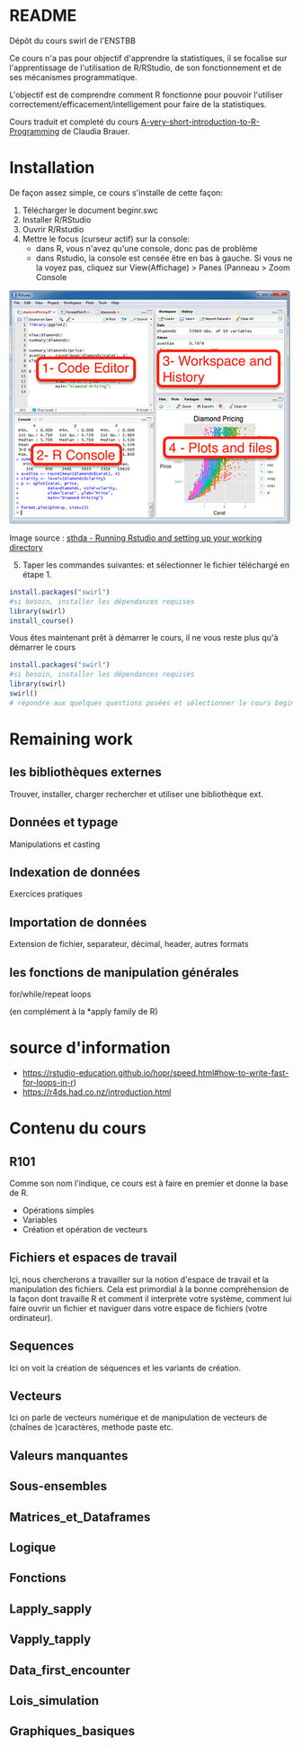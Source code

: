 # README #

Dépôt du cours swirl de l'ENSTBB

Ce cours n'a pas pour objectif d'apprendre la statistiques, il se focalise sur l'apprentissage de l'utilisation de R/RStudio, de son fonctionnement et de ses mécanismes programmatique.

L'objectif est de comprendre comment R fonctionne pour pouvoir l'utiliser correctement/efficacement/intelligement pour faire de la statistiques.

Cours traduit et completé du cours [A-very-short-introduction-to-R-Programming](https://github.com/ClaudiaBrauer/A-very-short-introduction-to-R) de Claudia Brauer.

# Installation #

De façon assez simple, ce cours s'installe de cette façon:

1. Télécharger le document beginr.swc
1. Installer R/RStudio
1. Ouvrir R/Rstudio
1. Mettre le focus (curseur actif) sur la console:
    + dans R, vous n'avez qu'une   console, donc pas de problème
    + dans Rstudio, la console est censée être en bas à gauche. Si vous ne la voyez pas, cliquez sur View(Affichage) > Panes (Panneau > Zoom Console

![Rstudio console position](images/RStudioConsole.png)

Image source :
[sthda - Running Rstudio and  setting up your working directory](http://www.sthda.com/english/wiki/running-rstudio-and-setting-up-your-working-directory-easy-r-programming)

5. Taper les commandes suivantes:
et sélectionner le fichier téléchargé en étape 1.

```r
install.packages("swirl")
#si besoin, installer les dépendances requises
library(swirl)
install_course()
```
Vous êtes maintenant prêt à démarrer le cours, il ne vous reste plus qu'à démarrer le cours

```r
install.packages("swirl")
#si besoin, installer les dépendances requises
library(swirl)
swirl()
# répondre aux quelques questions posées et sélectionner le cours beginr.
```

# Remaining work #

## les bibliothèques externes ##

Trouver, installer, charger rechercher et utiliser une bibliothèque ext.

## Données et typage ##

Manipulations et casting

## Indexation de données ##
Exercices pratiques

## Importation de données ##

Extension de fichier, separateur, décimal, header, autres formats

## les fonctions de manipulation générales ##

for/while/repeat loops

(en complément à la *apply family de R)

# source d'information #

- https://rstudio-education.github.io/hopr/speed.html#how-to-write-fast-for-loops-in-r)
- https://r4ds.had.co.nz/introduction.html

# Contenu du cours #

## R101 ##
Comme son nom l'indique, ce cours est à faire en premier et donne la base de R.

* Opérations simples
* Variables
* Création et opération de vecteurs

## Fichiers et espaces de travail ##

Içi, nous chercherons a travailler sur la notion d'espace de travail et la manipulation des fichiers. Cela est primordial à la bonne compréhension de la façon dont travaille R et comment il interprète votre système, comment lui faire ouvrir un fichier et naviguer dans votre espace de fichiers (votre ordinateur).

## Sequences ##

Ici on voit la création de séquences et les variants de création.

## Vecteurs ##

Ici on parle de vecteurs numérique et de manipulation de vecteurs de (chaînes de )caractères, methode paste etc.

## Valeurs manquantes ##

## Sous-ensembles ##

## Matrices_et_Dataframes ##

## Logique ##

## Fonctions ##

## Lapply_sapply ##

## Vapply_tapply ##

## Data_first_encounter ##

## Lois_simulation ##

## Graphiques_basiques ##
